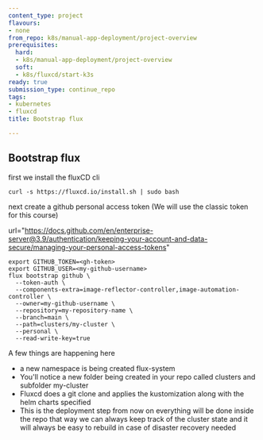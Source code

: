 ```yaml
---
content_type: project
flavours:
- none
from_repo: k8s/manual-app-deployment/project-overview
prerequisites:
  hard:
  - k8s/manual-app-deployment/project-overview
  soft:
  - k8s/fluxcd/start-k3s
ready: true
submission_type: continue_repo
tags:
- kubernetes
- fluxcd
title: Bootstrap flux

---
```

## Bootstrap flux

first we install the fluxCD cli

```
curl -s https://fluxcd.io/install.sh | sudo bash
```

next create a github personal access token (We will use the classic token for this course)

 url="https://docs.github.com/en/enterprise-server@3.9/authentication/keeping-your-account-and-data-secure/managing-your-personal-access-tokens" 

```
export GITHUB_TOKEN=<gh-token>
export GITHUB_USER=<my-github-username>
flux bootstrap github \
  --token-auth \
  --components-extra=image-reflector-controller,image-automation-controller \
  --owner=my-github-username \
  --repository=my-repository-name \
  --branch=main \
  --path=clusters/my-cluster \
  --personal \
  --read-write-key=true
```

A few things are happening here

* a new namespace is being created flux-system
* You'll notice a new folder being created in your repo called clusters and subfolder my-cluster
* Fluxcd does a git clone and applies the kustomization along with the helm charts specified
* This is the deployment step from now on everything will be done inside the repo that way we can always keep track of the cluster state and it will always be easy to rebuild in case of disaster recovery needed

